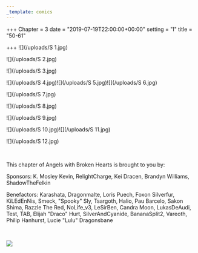 ```yaml
---
_template: comics
---
```


+++
Chapter = 3
date = "2019-07-19T22:00:00+00:00"
setting = "I"
title = "50-61"

+++
![](/uploads/S 1.jpg)

![](/uploads/S 2.jpg)

![](/uploads/S 3.jpg)

![](/uploads/S 4.jpg)![](/uploads/S 5.jpg)![](/uploads/S 6.jpg)

![](/uploads/S 7.jpg)

![](/uploads/S 8.jpg)

![](/uploads/S 9.jpg)

![](/uploads/S 10.jpg)![](/uploads/S 11.jpg)

![](/uploads/S 12.jpg)

<br>

<p align="left">This chapter of Angels with Broken Hearts is brought to you by:</p>

<p align="left">Sponsors: K. Mosley Kevin, RelightCharge, Kei Dracen, Brandyn Williams, ShadowTheFelkin </p>

<p align="left">Benefactors: Karashata, Dragonmalte, Loris Puech, Foxon Silverfur, KiLEdEnNis, Smeck, "Spooky" Sly, Tsargoth, Halio, Pau Barcelo, Sakon Shima, Razzle The Red, NoLife_v3, LeSirBen, Candra Moon, LukasDeAudi, Test, TAB, Elijah "Draco" Hurt, SilverAndCyanide, BananaSplit2, Vareoth, Philip Hanhurst, Lucie "Lulu" Dragonsbane</p> <br>

![](/uploads/patreon-banner.jpg)
